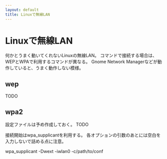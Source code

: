 ```yaml
---
layout: default
title: Linuxで無線LAN
---
```


# Linuxで無線LAN

何かとうまく動いてくれないLinuxの無線LAN。
コマンドで接続する場合は、WEPとWPAで利用するコマンドが異なる。
Gnome Network Managerなどが動作していると、うまく動作しない模様。

## wep

TODO

## wpa2

設定ファイルは予め作成しておく。
TODO

接続開始はwpa_supplicantを利用する。
各オプションの引数のあとには空白を入力しないで詰める点に注意。

wpa_supplicant -Dwext -iwlan0 -c/path/to/conf
